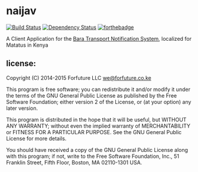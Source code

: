 
# naijav

[![Build Status](https://travis-ci.org/forfuture-dev/naijav.svg?branch=develop)](https://travis-ci.org/forfuture-dev/naijav) [![Dependency Status](https://gemnasium.com/forfuture-dev/naijav.svg)](https://gemnasium.com/forfuture-dev/naijav) [![forthebadge](http://forthebadge.com/images/badges/built-with-love.svg)](https://www.dropbox.com/sh/5hnubkmkuqja32x/AAB-1znasyDGldyDT82Ksh-Ka?dl=0)

A Client Application for the [Bara Transport Notification System][bara],
 localized for Matatus in Kenya


## license:

Copyright (C) 2014-2015  Forfuture LLC <we@forfuture.co.ke>

This program is free software; you can redistribute it and/or modify
 it under the terms of the GNU General Public License as published by
 the Free Software Foundation; either version 2 of the License, or
 (at your option) any later version.

This program is distributed in the hope that it will be useful,
 but WITHOUT ANY WARRANTY; without even the implied warranty of
 MERCHANTABILITY or FITNESS FOR A PARTICULAR PURPOSE.  See the
 GNU General Public License for more details.

You should have received a copy of the GNU General Public License along
 with this program; if not, write to the Free Software Foundation, Inc.,
 51 Franklin Street, Fifth Floor, Boston, MA 02110-1301 USA.


[bara]:https://github.com/forfuture-dev/bara
